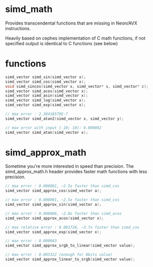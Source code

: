 # simd_math

Provides transcendental functions that are missing in Neon/AVX instructions.

Heavily based on cephes implementation of C math functions, if not specified output is identical to C functions (see below)

# functions

```C
simd_vector simd_sin(simd_vector x);
simd_vector simd_cos(simd_vector x);
void simd_sincos(simd_vector x, simd_vector* s, simd_vector* c);
simd_vector simd_acos(simd_vector x); 
simd_vector simd_asin(simd_vector x);
simd_vector simd_log(simd_vector x);
simd_vector simd_exp(simd_vector x);
```

```C
// max error : 2.38418579E-7
simd_vector simd_atan2(simd_vector x, simd_vector y);

// max error with input [-10; 10]: 0.000002
simd_vector simd_atan(simd_vector x); 
```

# simd_approx_math

Sometime you're more interested in speed than precision. The simd_approx_math.h header provides faster math functions with less precision.

```C
// max error : 0.000001, ~2.5x faster than simd_cos
simd_vector simd_approx_cos(simd_vector a);

// max error : 0.000001, ~2.5x faster than simd_cos
simd_vector simd_approx_sin(simd_vector a);

// max error : 0.000068, ~2.8x faster than simd_acos
simd_vector simd_approx_acos(simd_vector x);

// max relative error : 0.001726, ~3.7x faster than simd_cos
simd_vector simd_approx_exp(simd_vector x);

// max error : 0.000043
simd_vector simd_approx_srgb_to_linear(simd_vector value);

// max error : 0.003322 (enough for 8bits value)
simd_vector simd_approx_linear_to_srgb(simd_vector value); 
```
